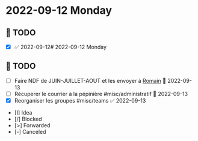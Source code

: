 # 2022-09-12 Monday

## 📆 TODO
- [x]  ✅ 2022-09-12# 2022-09-12 Monday

## 📆 TODO
- [ ] Faire NDF de JUIN-JUILLET-AOUT et les envoyer à [Romain](message://<PR1P264MB2174D878485FD3172F04509BCC459@PR1P264MB2174.FRAP264.PROD.OUTLOOK.COM>) 📅 2022-09-13
- [ ] Récuperer le courrier à la pépinière #misc/administratif 📅 2022-09-13
- [x] Reorganiser les groupes #misc/teams ✅ 2022-09-13
- [I] Idea
- [/] Blocked
- [>] Forwarded
- [-] Canceled